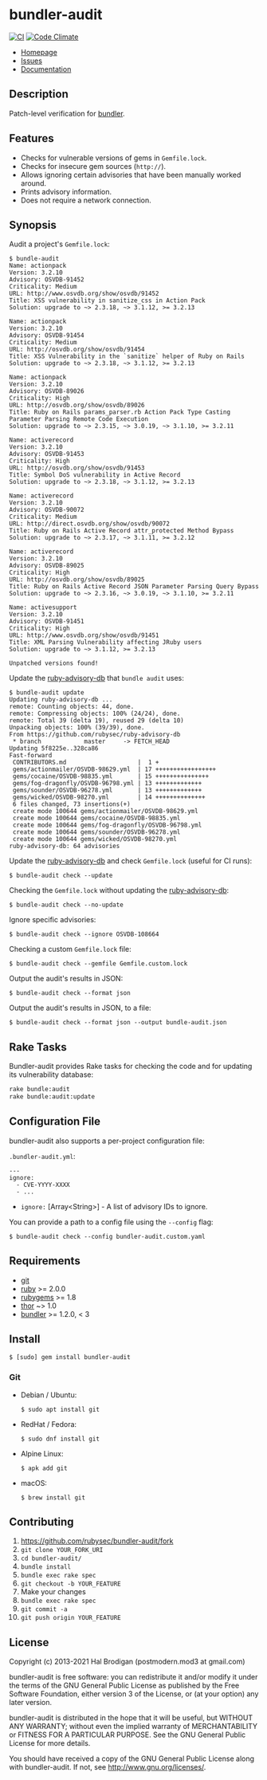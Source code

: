 # bundler-audit
[![CI](https://github.com/rubysec/bundler-audit/actions/workflows/ruby.yml/badge.svg)](https://github.com/rubysec/bundler-audit/actions/workflows/ruby.yml)
[![Code Climate](https://codeclimate.com/github/rubysec/bundler-audit.svg)](https://codeclimate.com/github/rubysec/bundler-audit)

* [Homepage](https://github.com/rubysec/bundler-audit#readme)
* [Issues](https://github.com/rubysec/bundler-audit/issues)
* [Documentation](http://rubydoc.info/gems/bundler-audit/frames)

## Description

Patch-level verification for [bundler].

## Features

* Checks for vulnerable versions of gems in `Gemfile.lock`.
* Checks for insecure gem sources (`http://`).
* Allows ignoring certain advisories that have been manually worked around.
* Prints advisory information.
* Does not require a network connection.

## Synopsis

Audit a project's `Gemfile.lock`:

    $ bundle-audit
    Name: actionpack
    Version: 3.2.10
    Advisory: OSVDB-91452
    Criticality: Medium
    URL: http://www.osvdb.org/show/osvdb/91452
    Title: XSS vulnerability in sanitize_css in Action Pack
    Solution: upgrade to ~> 2.3.18, ~> 3.1.12, >= 3.2.13

    Name: actionpack
    Version: 3.2.10
    Advisory: OSVDB-91454
    Criticality: Medium
    URL: http://osvdb.org/show/osvdb/91454
    Title: XSS Vulnerability in the `sanitize` helper of Ruby on Rails
    Solution: upgrade to ~> 2.3.18, ~> 3.1.12, >= 3.2.13

    Name: actionpack
    Version: 3.2.10
    Advisory: OSVDB-89026
    Criticality: High
    URL: http://osvdb.org/show/osvdb/89026
    Title: Ruby on Rails params_parser.rb Action Pack Type Casting Parameter Parsing Remote Code Execution
    Solution: upgrade to ~> 2.3.15, ~> 3.0.19, ~> 3.1.10, >= 3.2.11

    Name: activerecord
    Version: 3.2.10
    Advisory: OSVDB-91453
    Criticality: High
    URL: http://osvdb.org/show/osvdb/91453
    Title: Symbol DoS vulnerability in Active Record
    Solution: upgrade to ~> 2.3.18, ~> 3.1.12, >= 3.2.13

    Name: activerecord
    Version: 3.2.10
    Advisory: OSVDB-90072
    Criticality: Medium
    URL: http://direct.osvdb.org/show/osvdb/90072
    Title: Ruby on Rails Active Record attr_protected Method Bypass
    Solution: upgrade to ~> 2.3.17, ~> 3.1.11, >= 3.2.12

    Name: activerecord
    Version: 3.2.10
    Advisory: OSVDB-89025
    Criticality: High
    URL: http://osvdb.org/show/osvdb/89025
    Title: Ruby on Rails Active Record JSON Parameter Parsing Query Bypass
    Solution: upgrade to ~> 2.3.16, ~> 3.0.19, ~> 3.1.10, >= 3.2.11

    Name: activesupport
    Version: 3.2.10
    Advisory: OSVDB-91451
    Criticality: High
    URL: http://www.osvdb.org/show/osvdb/91451
    Title: XML Parsing Vulnerability affecting JRuby users
    Solution: upgrade to ~> 3.1.12, >= 3.2.13

    Unpatched versions found!

Update the [ruby-advisory-db] that `bundle audit` uses:

    $ bundle-audit update
    Updating ruby-advisory-db ...
    remote: Counting objects: 44, done.
    remote: Compressing objects: 100% (24/24), done.
    remote: Total 39 (delta 19), reused 29 (delta 10)
    Unpacking objects: 100% (39/39), done.
    From https://github.com/rubysec/ruby-advisory-db
     * branch            master     -> FETCH_HEAD
    Updating 5f8225e..328ca86
    Fast-forward
     CONTRIBUTORS.md                    |  1 +
     gems/actionmailer/OSVDB-98629.yml  | 17 +++++++++++++++++
     gems/cocaine/OSVDB-98835.yml       | 15 +++++++++++++++
     gems/fog-dragonfly/OSVDB-96798.yml | 13 +++++++++++++
     gems/sounder/OSVDB-96278.yml       | 13 +++++++++++++
     gems/wicked/OSVDB-98270.yml        | 14 ++++++++++++++
     6 files changed, 73 insertions(+)
     create mode 100644 gems/actionmailer/OSVDB-98629.yml
     create mode 100644 gems/cocaine/OSVDB-98835.yml
     create mode 100644 gems/fog-dragonfly/OSVDB-96798.yml
     create mode 100644 gems/sounder/OSVDB-96278.yml
     create mode 100644 gems/wicked/OSVDB-98270.yml
    ruby-advisory-db: 64 advisories

Update the [ruby-advisory-db] and check `Gemfile.lock` (useful for CI runs):

    $ bundle-audit check --update

Checking the `Gemfile.lock` without updating the [ruby-advisory-db]:

    $ bundle-audit check --no-update

Ignore specific advisories:

    $ bundle-audit check --ignore OSVDB-108664

Checking a custom `Gemfile.lock` file:

    $ bundle-audit check --gemfile Gemfile.custom.lock

Output the audit's results in JSON:

    $ bundle-audit check --format json

Output the audit's results in JSON, to a file:

    $ bundle-audit check --format json --output bundle-audit.json

## Rake Tasks

Bundler-audit provides Rake tasks for checking the code and for updating
its vulnerability database:

```bash
rake bundle:audit
rake bundle:audit:update
```

## Configuration File

bundler-audit also supports a per-project configuration file:

`.bundler-audit.yml`:

    ---
    ignore:
      - CVE-YYYY-XXXX
      - ...

* `ignore:` \[Array\<String\>\] - A list of advisory IDs to ignore.

You can provide a path to a config file using the `--config` flag:

    $ bundle-audit check --config bundler-audit.custom.yaml

## Requirements

* [git]
* [ruby] >= 2.0.0
* [rubygems] >= 1.8
* [thor] ~> 1.0
* [bundler] >= 1.2.0, < 3

## Install

    $ [sudo] gem install bundler-audit

### Git

* Debian / Ubuntu:

      $ sudo apt install git

* RedHat / Fedora:

      $ sudo dnf install git

* Alpine Linux:

      $ apk add git

* macOS:

      $ brew install git

## Contributing

1. https://github.com/rubysec/bundler-audit/fork
2. `git clone YOUR_FORK_URI`
3. `cd bundler-audit/`
4. `bundle install`
5. `bundle exec rake spec`
6. `git checkout -b YOUR_FEATURE`
7. Make your changes
8. `bundle exec rake spec`
9. `git commit -a`
10. `git push origin YOUR_FEATURE`

## License

Copyright (c) 2013-2021 Hal Brodigan (postmodern.mod3 at gmail.com)

bundler-audit is free software: you can redistribute it and/or modify
it under the terms of the GNU General Public License as published by
the Free Software Foundation, either version 3 of the License, or
(at your option) any later version.

bundler-audit is distributed in the hope that it will be useful,
but WITHOUT ANY WARRANTY; without even the implied warranty of
MERCHANTABILITY or FITNESS FOR A PARTICULAR PURPOSE.  See the
GNU General Public License for more details.

You should have received a copy of the GNU General Public License
along with bundler-audit.  If not, see <http://www.gnu.org/licenses/>.

[git]: https://git-scm.com
[ruby]: https://ruby-lang.org
[rubygems]: https://rubygems.org
[thor]: http://whatisthor.com/
[bundler]: https://bundler.io

[OSVDB]: http://osvdb.org/
[ruby-advisory-db]: https://github.com/rubysec/ruby-advisory-db
